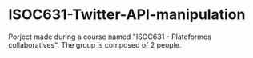 # ISOC631-Twitter-API-manipulation
Porject made during a course named "ISOC631 - Plateformes collaboratives". The group is composed of 2 people.
